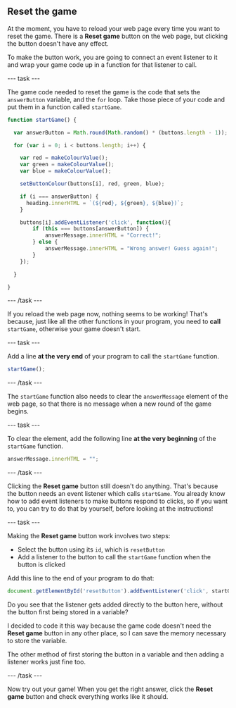 ## Reset the game

At the moment, you have to reload your web page every time you want to reset the game. There is a **Reset game** button on the web page, but clicking the button doesn't have any effect.

To make the button work, you are going to connect an event listener to it and wrap your game code up in a function for that listener to call.

--- task ---

The game code needed to reset the game is the code that sets the `answerButton` variable, and the `for` loop. Take those piece of your code and put them in a function called `startGame`.

```JavaScript
function startGame() {

  var answerButton = Math.round(Math.random() * (buttons.length - 1));

  for (var i = 0; i < buttons.length; i++) {

    var red = makeColourValue();
    var green = makeColourValue();
    var blue = makeColourValue();

    setButtonColour(buttons[i], red, green, blue);

    if (i === answerButton) {
      heading.innerHTML = `(${red}, ${green}, ${blue})`;
    }

    buttons[i].addEventListener('click', function(){
        if (this === buttons[answerButton]) {
            answerMessage.innerHTML = "Correct!";
        } else {
            answerMessage.innerHTML = "Wrong answer! Guess again!";
        }
    });

  }

}
```

--- /task ---

If you reload the web page now, nothing seems to be working! That's because, just like all the other functions in your program, you need to **call** `startGame`, otherwise your game doesn't start.

--- task ---

Add a line __at the very end__ of your program to call the `startGame` function.

```JavaScript
startGame();
```

--- /task ---

The `startGame` function also needs to clear the `answerMessage` element of the web page, so that there is no message when a new round of the game begins.

--- task ---

To clear the element, add the following line **at the very beginning** of the `startGame` function.

```JavaScript
answerMessage.innerHTML = "";
```

--- /task ---

Clicking the **Reset game** button still doesn't do anything. That's because the button needs an event listener which calls `startGame`. You already know how to add event listeners to make buttons respond to clicks, so if you want to, you can try to do that by yourself, before looking at the instructions!

--- task ---

Making the **Reset game** button work involves two steps:
 - Select the button using its `id`, which is `resetButton`
 - Add a listener to the button to call the `startGame` function when the button is clicked

Add this line to the end of your program to do that:

```JavaScript
document.getElementById('resetButton').addEventListener('click', startGame);
```

Do you see that the listener gets added directly to the button here, without the button first being stored in a variable?

I decided to code it this way because the game code doesn't need the **Reset game** button in any other place, so I can save the memory necessary to store the variable.

The other method of first storing the button in a variable and then adding a listener works just fine too.

--- /task ---

Now try out your game! When you get the right answer, click the **Reset game** button and check everything works like it should.
